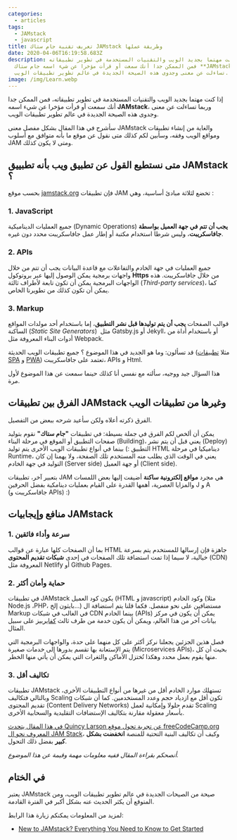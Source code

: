 ```yaml
---
categories:
  - articles
tags:
  - JAMstack
  - javascript
title: تعريف تقنية جام ستاك JAMstack وطريقة عملها
date: 2020-04-06T16:19:58.683Z
description: إذا كنت مهتما بجديد الويب والتقنيات المستخدمة في تطوير تطبيقاته،
  فمن الممكن جدا أنك سمعت أو قرأت مؤخرا عن شيء اسمه جام ستاك **JAMstack**، وربما
  تساءلت عن معنى وجدوى هذه الصيحة الجديدة في عالم تطوير تطبيقات الويب.
image: /img/Learn.webp
---
```

إذا كنت مهتما بجديد الويب والتقنيات المستخدمة في تطوير تطبيقاته، فمن الممكن جدا أنك سمعت أو قرأت مؤخرا عن شيء اسمه **JAMstack**، وربما تساءلت عن معنى وجدوى هذه الصيحة الجديدة في عالم تطوير تطبيقات الويب.

سأشرح في هذا المقال بشكل مفصل معنى JAMstack والغاية من إنشاء تطبيقات ومواقع الويب وفقه، وسأبين لكم كذلك متى نقول عن موقع ما بأنه متوافق مع أسلوب JAM ومتى لا يكون كذلك.

## متى نستطيع القول عن تطبيق ويب بأنه تطبييق JAMstack ؟

بحسب موقع [jamstack.org](https://jamstack.org/) فإن تطبيقات JAM تخضع لثلاثة مبادئ أساسية، وهي :

### 1. JavaScript

جميع العمليات الديناميكية (Dynamic Operations) **يجب أن تتم في جهة العميل بواسطة جافاسكريبت**، وليس شرطا استخدام مكتبة أو إطار عمل جافاسكريبت محدد دون غيره.

### 2. APIs

جميع العمليات في جهة الخادم والتفاعلات مع قاعدة البيانات يجب أن تتم من خلال واجهات برمجية يمكن الوصول إليها عبر بروتوكول **Https** من خلال جافاسكريبت. هذه الواجهات البرمجية يمكن أن تكون تابعة لأطراف ثالثة (*Third-party services*)، كما يمكن أن تكون كذلك من تطويرنا الخاص.

### 3. Markup

قوالب الصفحات **يجب أن يتم توليدها قبل نشر التطبيق**، إما باستخدام أحد مولدات المواقع الساكنة (*Static Site Generators*)  مثل Gatsby.js أو Jekyll، أو باستخدام أداة من أدوات البناء المعروفة مثل Webpack.

قد تسألون: وما هو الجديد في هذا الموضوع ؟ جميع تطبيقات الويب الحديثة (مثلا [تطبيقات SPA](https://www.tutomena.com/web-development/javascript/what-is-single-page-application/) و [PWA](https://www.tutomena.com/web-development/what-is-progressive-web-applications/)) تعتمد على جافاسكريبت، APIs و Html.

هذا السؤال جيد ووجيه، سألته مع نفسي أنا كذلك حينما سمعت عن هذا الموضوع لأول مرة.

## الفرق بين تطبيقات JAMstack وغيرها من تطبيقات الويب

الفرق ذكرته أعلاه ولكن سأعيد شرحه ببعض من التفصيل.

يمكن أن ألخص لكم الفرق في جملة بسيطة: في تطبيقات **"جام ستاك"** نقوم بتوليد صفحات التطبيق أو الموقع في مرحلة البناء (Building)، يعني قبل أن يتم نشر (Deploy) التطبيق :) بينما في أنواع تطبيقات الويب الأخرى يتم توليد HTML ديناميكيا في مرحلة Runtime، يعني في الوقت الذي يطلب منه المستخدم تلك الصفحة، ولا يهمنا إن كان التوليد في جهة الخادم (Server side) أو جهة العميل (Client side).

بتعبير آخر، تطبيقات JAM هي مجرد **مواقع إلكترونية ساكنة** أضيفت إليها بعض اللمسات والمزايا العصرية، أهمها القدرة على القيام بعمليات دينامكية بفضل الحرفين J و A (جافاسكريبت و APIs) :)

## منافع وإيجابيات JAMstack

### 1. سرعة وأداء فائقين

بما أن الصفحات كلها عبارة عن قوالب HTML جاهزة فإن إرسالها للمستخدم يتم بسرعة خيالية، لا سيما إذا تمت استضافة تلك الصفحات في إحدى **شبكات تقديم المحتوى** (CDN) المعروفة مثل Netlify أو Github Pages.

### 2. حماية وأمان أكثر

في تطبيقات JAMstack يكون كود العميل (HTML و javascript) وكود الخادم (مثلا Node.js ،PHP، بايثون إلخ...) مستضافين على نحو منفصل. فكما قلنا يتم استضافة ال Markup في الغالب في شبكات CDN بينما الخادم (APIs) يمكن أن يكون في مركز بيانات آخر من هذا العالم، ويمكن أن يكون خدمة من طرف ثالث [كفايربيز](https://www.tutomena.com/web-development/firebase/) على سبيل المثال.

فصل هذين الجزئين يجعلنا نركز أكثر على كل منهما على حدة، والواجهات البرمجية التي يتم الإستعانة بها تقسم بدورها إلى خدمات صغيرة (Microservices APIs)، بحيث أن كل منها يقوم بعمل محدد وهكذا تُختزل الأماكن والثغرات التي يمكن أن يأتي منها الخطر.

### 3. تكاليف أقل

تطبيقات JAMstack تستهلك موارد الخادم أقل من غيرها من أنواع التطبيقات الأخرى، وبالتالي فتكاليف Scaling تكون أقل مع ازدياد حجم وعدد المستخدمين. كما أن شبكات تقديم المحتوى (Content Delivery Networks) تقدم حلولا وإمكانية لعمل Scaling بأسعار معقولة مقارنة بتكاليف الإستضافات التقليدية والسحابية الأخرى.

[في هذا المقال يتحدث Quincy Larson عن تجربة تحول موقع freeCodeCamp.org المعروف نحو ال JAM Stack](https://dev.to/ossia/how-freecodecamporg-uses-the-jamstack--a-single-api-server-to-help-millions-of-people-learn-to-code-every-month-4d5g)، وكيف أن تكاليف البنية التحتية للمنصة **انخفضت بشكل كبير** بفضل ذلك التحول.

*أنصحكم بقراءة المقال ففيه معلومات مهمة وقيمة عن هذا الموضوع.*

## في الختام

يعتبر JAMstack صيحة من الصيحات الجديدة في عالم تطوير تطبيقات الويب، ومن المتوقع أن يكثر الحديث عنه بشكل أكبر في الفترة القادمة.

لمزيد من المعلومات يمكنكم زيارة هذا الرابط:

* [New to JAMstack? Everything You Need to Know to Get Started](https://snipcart.com/blog/jamstack)